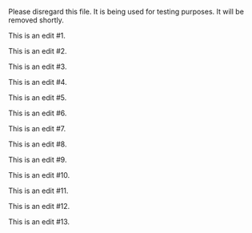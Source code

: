 Please disregard this file. It is being used for testing purposes. It will be removed shortly.

This is an edit #1.

This is an edit #2.

This is an edit #3.

This is an edit #4.

This is an edit #5.

This is an edit #6.

This is an edit #7.

This is an edit #8.

This is an edit #9.

This is an edit #10.

This is an edit #11.

This is an edit #12.

This is an edit #13.
